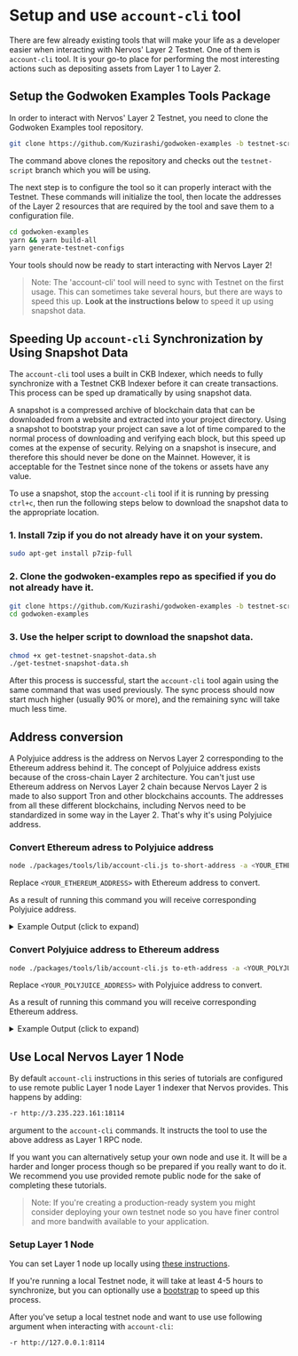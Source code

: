 # Setup and use `account-cli` tool

There are few already existing tools that will make your life as a developer easier when interacting with Nervos' Layer 2 Testnet. One of them is `account-cli` tool. It is your go-to place for performing the most interesting actions such as depositing assets from Layer 1 to Layer 2.

## Setup the Godwoken Examples Tools Package

In order to interact with Nervos' Layer 2 Testnet, you need to clone the Godwoken Examples tool repository.

```sh
git clone https://github.com/Kuzirashi/godwoken-examples -b testnet-script
```

The command above clones the repository and checks out the `testnet-script` branch which you will be using.

The next step is to configure the tool so it can properly interact with the Testnet. These commands will initialize the tool, then locate the addresses of the Layer 2 resources that are required by the tool and save them to a configuration file.

```sh
cd godwoken-examples
yarn && yarn build-all
yarn generate-testnet-configs
```

Your tools should now be ready to start interacting with Nervos Layer 2!

> Note: The 'account-cli' tool will need to sync with Testnet on the first usage. This can sometimes take several hours, but there are ways to speed this up. **Look at the instructions below** to speed it up using snapshot data.

## Speeding Up `account-cli` Synchronization by Using Snapshot Data

The `account-cli` tool uses a built in CKB Indexer, which needs to fully synchronize with a Testnet CKB Indexer before it can create transactions. This process can be sped up dramatically by using snapshot data.

A snapshot is a compressed archive of blockchain data that can be downloaded from a website and extracted into your project directory. Using a snapshot to bootstrap your project can save a lot of time compared to the normal process of downloading and verifying each block, but this speed up comes at the expense of security. Relying on a snapshot is insecure, and therefore this should never be done on the Mainnet. However, it is acceptable for the Testnet since none of the tokens or assets have any value.

To use a snapshot, stop the `account-cli` tool if it is running by pressing `ctrl+c`, then run the following steps below to download the snapshot data to the appropriate location.

### 1. Install 7zip if you do not already have it on your system.

```sh
sudo apt-get install p7zip-full
```

### 2. Clone the godwoken-examples repo as specified if you do not already have it.

```sh
git clone https://github.com/Kuzirashi/godwoken-examples -b testnet-script
cd godwoken-examples
```

### 3. Use the helper script to download the snapshot data.

```sh
chmod +x get-testnet-snapshot-data.sh
./get-testnet-snapshot-data.sh
```

After this process is successful, start the `account-cli` tool again using the same command that was used previously. The sync process should now start much higher (usually 90% or more), and the remaining sync will take much less time.

## Address conversion

A Polyjuice address is the address on Nervos Layer 2 corresponding to the Ethereum address behind it. The concept of Polyjuice address exists because of the cross-chain Layer 2 architecture. You can't just use Ethereum address on Nervos Layer 2 chain because Nervos Layer 2 is made to also support Tron and other blockchains accounts. The addresses from all these different blockchains, including Nervos need to be standardized in some way in the Layer 2. That's why it's using Polyjuice address.

### Convert Ethereum adress to Polyjuice address

```sh
node ./packages/tools/lib/account-cli.js to-short-address -a <YOUR_ETHEREUM_ADDRESS>
```

Replace `<YOUR_ETHEREUM_ADDRESS>` with Ethereum address to convert.

As a result of running this command you will receive corresponding Polyjuice address.

<details>
<summary>Example Output (click to expand)</summary>

```txt
➜ node ./packages/tools/lib/account-cli.js to-short-address -a 0xda25163ac482dbae64bc6e421fbf51624b318308
godwoken short address: 0xcf09b6afbdce495b85e25c2aa930f04092257f0e
```

</details>

### Convert Polyjuice address to Ethereum address

```sh
node ./packages/tools/lib/account-cli.js to-eth-address -a <YOUR_POLYJUICE_ADDRESS>
```

Replace `<YOUR_POLYJUICE_ADDRESS>` with Polyjuice address to convert.

As a result of running this command you will receive corresponding Ethereum address.

<details>
<summary>Example Output (click to expand)</summary>

```txt
➜ node ./packages/tools/lib/account-cli.js to-eth-address -a 0xcf09b6afbdce495b85e25c2aa930f04092257f0e
eth eoa address: 0xda25163ac482dbae64bc6e421fbf51624b318308
```

</details>

## Use Local Nervos Layer 1 Node

By default `account-cli` instructions in this series of tutorials are configured to use remote public Layer 1 node Layer 1 indexer that Nervos provides. This happens by adding:

```sh
-r http://3.235.223.161:18114
```

argument to the `account-cli` commands. It instructs the tool to use the above address as Layer 1 RPC node.

If you want you can alternatively setup your own node and use it. It will be a harder and longer process though so be prepared if you really want to do it. We recommend you use provided remote public node for the sake of completing these tutorials.

> Note: If you're creating a production-ready system you might consider deploying your own testnet node so you have finer control and more bandwith available to your application.

### Setup Layer 1 Node

You can set Layer 1 node up locally using [these instructions](https://docs.nervos.org/docs/basics/guides/testnet).

If you're running a local Testnet node, it will take at least 4-5 hours to synchronize, but you can optionally use a [bootstrap](https://ckb.tools/bootstrap) to speed up this process.

After you've setup a local testnet node and want to use use following argument when interacting with `account-cli`:

```sh
-r http://127.0.0.1:8114
```

